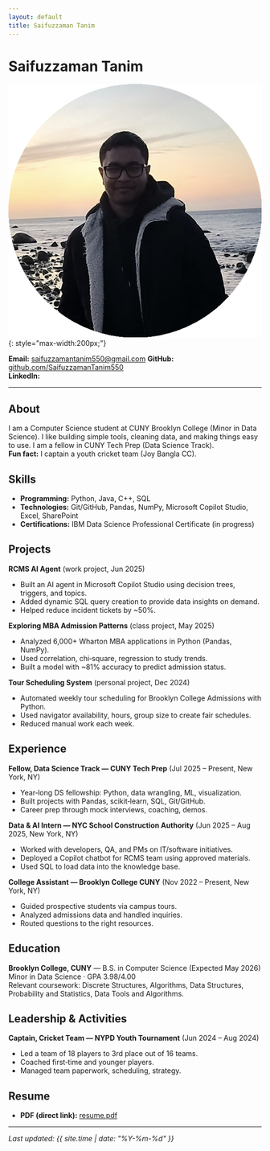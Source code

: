 ```yaml
---
layout: default
title: Saifuzzaman Tanim
---
```


# Saifuzzaman Tanim

![Profile photo](profile.png){: style="max-width:200px;"}

**Email:** saifuzzamantanim550@gmail.com
**GitHub:** [github.com/SaifuzzamanTanim550](https://github.com/SaifuzzamanTanim550)  
**LinkedIn:** <YOUR LINKEDIN URL HERE>

---

## About
I am a Computer Science student at CUNY Brooklyn College (Minor in Data Science). I like building simple tools, cleaning data, and making things easy to use. I am a fellow in CUNY Tech Prep (Data Science Track).  
**Fun fact:** I captain a youth cricket team (Joy Bangla CC).

## Skills
- **Programming:** Python, Java, C++, SQL  
- **Technologies:** Git/GitHub, Pandas, NumPy, Microsoft Copilot Studio, Excel, SharePoint  
- **Certifications:** IBM Data Science Professional Certificate (in progress)

## Projects
**RCMS AI Agent** (work project, Jun 2025)  
- Built an AI agent in Microsoft Copilot Studio using decision trees, triggers, and topics.  
- Added dynamic SQL query creation to provide data insights on demand.  
- Helped reduce incident tickets by ~50%.

**Exploring MBA Admission Patterns** (class project, May 2025)  
- Analyzed 6,000+ Wharton MBA applications in Python (Pandas, NumPy).  
- Used correlation, chi‑square, regression to study trends.  
- Built a model with ~81% accuracy to predict admission status.

**Tour Scheduling System** (personal project, Dec 2024)  
- Automated weekly tour scheduling for Brooklyn College Admissions with Python.  
- Used navigator availability, hours, group size to create fair schedules.  
- Reduced manual work each week.

## Experience
**Fellow, Data Science Track — CUNY Tech Prep** (Jul 2025 – Present, New York, NY)  
- Year‑long DS fellowship: Python, data wrangling, ML, visualization.  
- Built projects with Pandas, scikit‑learn, SQL, Git/GitHub.  
- Career prep through mock interviews, coaching, demos.

**Data & AI Intern — NYC School Construction Authority** (Jun 2025 – Aug 2025, New York, NY)  
- Worked with developers, QA, and PMs on IT/software initiatives.  
- Deployed a Copilot chatbot for RCMS team using approved materials.  
- Used SQL to load data into the knowledge base.

**College Assistant — Brooklyn College CUNY** (Nov 2022 – Present, New York, NY)  
- Guided prospective students via campus tours.  
- Analyzed admissions data and handled inquiries.  
- Routed questions to the right resources.

## Education
**Brooklyn College, CUNY** — B.S. in Computer Science (Expected May 2026)  
Minor in Data Science · GPA 3.98/4.00  
Relevant coursework: Discrete Structures, Algorithms, Data Structures, Probability and Statistics, Data Tools and Algorithms.

## Leadership & Activities
**Captain, Cricket Team — NYPD Youth Tournament** (Jun 2024 – Aug 2024)  
- Led a team of 18 players to 3rd place out of 16 teams.  
- Coached first‑time and younger players.  
- Managed team paperwork, scheduling, strategy.

## Resume
- **PDF (direct link):** [resume.pdf](./resume.pdf)

---
_Last updated: {{ site.time | date: \"%Y-%m-%d\" }}_
